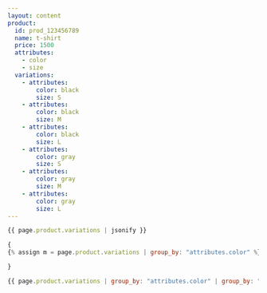 ```yaml
---
layout: content
product:
  id: prod_123456789
  name: t-shirt
  price: 1500
  attributes:
    - color
    - size
  variations:
    - attributes:
        color: black
        size: S
    - attributes:
        color: black
        size: M
    - attributes:
        color: black
        size: L
    - attributes:
        color: gray
        size: S
    - attributes:
        color: gray
        size: M
    - attributes:
        color: gray
        size: L    
---
```

```javascript
{{ page.product.variations | jsonify }}
```
```javascript
{ 
{% assign m = page.product.variations | group_by: "attributes.color" %}

}
```
```javascript
{{ page.product.variations | group_by: "attributes.color" | group_by: "items.attributes.size" | jsonify }}
```
